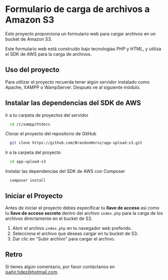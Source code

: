 # Formulario de carga de archivos a Amazon S3

Este proyecto proporciona un formulario web para cargar archivos en un bucket de Amazon S3.

Este formulario web está construido bajo tecnologías PHP y HTML, y utiliza el SDK de AWS para la carga de archivos.

## Uso del proyecto

Para utilizar el proyecto recuerda tener algún servidor instalado como Apache, XAMPP o WampServer. Después ve al siguiente módulo.

## Instalar las dependencias del SDK de AWS

Ir a tu carpeta de proyectos del servidor

```bash
  cd /c/xampp/htdocs
```

Clonar el proyecto del repositorio de GitHub

```bash
  git clone https://github.com/BrandonHernz/app-upload-s3.git
```

Ir a la carpeta del proyecto

```bash
  cd app-upload-s3
```

Instalar las dependencias del SDK de AWS con Composer

```console
  composer install
```

## Iniciar el Proyecto

Antes de iniciar el proyecto debes especificar tu **llave de acceso** así como tu **llave de acceso secreto** dentro del archivo `index.php` para la carga de los archivos directamente en el bucket de S3.

1. Abrir el archivo `index.php` en tu navegador web preferido.
2. Selecciona el archivo que deseas cargar en tu bucket de S3.
3. Dar clic en "Subir archivo" para cargar el archivo.

## Retro

Si tienes algún comentario, por favor contáctanos en isahir.hdez@hotmail.com.
